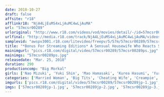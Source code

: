 ```yaml
---
date: 2018-10-27
draft: false
affsite: "r18"
afflinkr18: "NjA4LjEuMS4xLjAuMC4wLjAuMA"
url: "57mcsr00289"
urloriginal: "http://www.r18.com/videos/vod/movies/detail/-/id=57mcsr00289"
urlfinal: "http://media.r18.com/track/NjA4LjEuMS4xLjAuMC4wLjAuMA/videos/vod/movies/detail/-/id=57mcsr00289"
samplevid: "awspv3001.r18.com/litevideo/freepv/5/57m/57mcsr00289/57mcsr00289_dmb_w.mp4"
title: "*Bonus For Streaming Editions* A Sensual Housewife Who Reacts Strongly To The Word 'Raw' 12 Ladies/4 Hours Greatest Hits Collection We're Gonna Fuck This Lady Behind Her Husband's Back! (NTR)"
mainimgurl: "pics.r18.com/digital/video/57mcsr00289/57mcsr00289ps.jpg"
mainimgs: "57mcsr00289ps.jpg"
releasedate: "Mar. 25, 2018"
duration: 290
productioncomp: "Big Morkal"
girls: ['Nao Mizuki', 'Yuki Shin', 'Mao Hamasaki', 'Kurea Hasumi', 'Yuri Oshikawa', 'Ayane Suzukawa', 'Minami Natsuki', 'Shiho Egami', 'Mizuna Wakatsuki', 'Saiko Yatsuhashi']
categories: ['Married Woman', 'Big Tits', 'Cheating Wife', 'Creampie', 'Compilation', 'Hi-Def']
imgurls: ['pics.r18.com/digital/video/57mcsr00289/57mcsr00289jp-1.jpg', 'pics.r18.com/digital/video/57mcsr00289/57mcsr00289jp-2.jpg', 'pics.r18.com/digital/video/57mcsr00289/57mcsr00289jp-3.jpg', 'pics.r18.com/digital/video/57mcsr00289/57mcsr00289jp-4.jpg', 'pics.r18.com/digital/video/57mcsr00289/57mcsr00289jp-5.jpg', 'pics.r18.com/digital/video/57mcsr00289/57mcsr00289jp-6.jpg', 'pics.r18.com/digital/video/57mcsr00289/57mcsr00289jp-7.jpg', 'pics.r18.com/digital/video/57mcsr00289/57mcsr00289jp-8.jpg', 'pics.r18.com/digital/video/57mcsr00289/57mcsr00289jp-9.jpg', 'pics.r18.com/digital/video/57mcsr00289/57mcsr00289jp-10.jpg', 'pics.r18.com/digital/video/57mcsr00289/57mcsr00289jp-11.jpg', 'pics.r18.com/digital/video/57mcsr00289/57mcsr00289jp-12.jpg', 'pics.r18.com/digital/video/57mcsr00289/57mcsr00289jp-13.jpg', 'pics.r18.com/digital/video/57mcsr00289/57mcsr00289jp-14.jpg', 'pics.r18.com/digital/video/57mcsr00289/57mcsr00289jp-15.jpg', 'pics.r18.com/digital/video/57mcsr00289/57mcsr00289jp-16.jpg', 'pics.r18.com/digital/video/57mcsr00289/57mcsr00289jp-17.jpg', 'pics.r18.com/digital/video/57mcsr00289/57mcsr00289jp-18.jpg', 'pics.r18.com/digital/video/57mcsr00289/57mcsr00289jp-19.jpg', 'pics.r18.com/digital/video/57mcsr00289/57mcsr00289jp-20.jpg']
imgs: ['57mcsr00289jp-1.jpg', '57mcsr00289jp-2.jpg', '57mcsr00289jp-3.jpg', '57mcsr00289jp-4.jpg', '57mcsr00289jp-5.jpg', '57mcsr00289jp-6.jpg', '57mcsr00289jp-7.jpg', '57mcsr00289jp-8.jpg', '57mcsr00289jp-9.jpg', '57mcsr00289jp-10.jpg', '57mcsr00289jp-11.jpg', '57mcsr00289jp-12.jpg', '57mcsr00289jp-13.jpg', '57mcsr00289jp-14.jpg', '57mcsr00289jp-15.jpg', '57mcsr00289jp-16.jpg', '57mcsr00289jp-17.jpg', '57mcsr00289jp-18.jpg', '57mcsr00289jp-19.jpg', '57mcsr00289jp-20.jpg']
---
```

